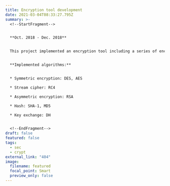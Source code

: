 ```yaml
---
title: Encryption tool development
date: 2021-03-04T08:33:27.795Z
summary: >-
  <!--StartFragment-->


  **Oct. 2018 - Dec. 2018**


  This project implemented an encryption tool including a series of encryption algorithms, basic key exchange function and signature function.


  **Implemented algorithms:**


  * Symmetric encryption: DES, AES

  * Stream cipher: RC4

  * Asymmetric encryption: RSA  

  * Hash: SHA-1, MD5

  * Key exchange: DH    


  <!--EndFragment-->
draft: false
featured: false
tags:
  - sec
  - crypt
external_link: "404"
image:
  filename: featured
  focal_point: Smart
  preview_only: false
---
```

